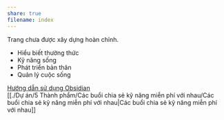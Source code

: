 ```yaml
---  
share: true  
filename: index  
---  
```

Trang chưa được xây dựng hoàn chỉnh.   
  
- Hiểu biết thường thức  
- Kỹ năng sống  
- Phát triển bản thân  
- Quản lý cuộc sống  
  
[Hướng dẫn sử dụng Obsidian](https://pháttriểnbảnthân.quảcầu.cc/?utm_source=CW&utm_medium=Trang+web+%C4%91ang+ph%C3%A1t+tri%E1%BB%83n&utm_campaign=Giai+%C4%91o%E1%BA%A1n+1)  
[[./Dự án/5 Thành phẩm/Các buổi chia sẻ kỹ năng miễn phí với nhau/Các buổi chia sẻ kỹ năng miễn phí với nhau|Các buổi chia sẻ kỹ năng miễn phí với nhau]]  
